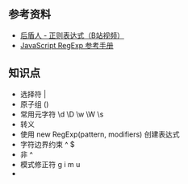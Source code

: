 ## 参考资料
 - [后盾人 - 正则表达式（B站视频）](https://www.bilibili.com/video/BV12J41147fC)
 - [JavaScript RegExp 参考手册](https://www.w3school.com.cn/jsref/jsref_obj_regexp.asp)

## 知识点
 - 选择符 |
 - 原子组 ()
 - 常用元字符 \d \D \w \W \s
 - 转义
 - 使用 new RegExp(pattern, modifiers) 创建表达式
 - 字符边界约束 ^ $
 - 非 ^
 - 模式修正符 g i m u
 - 